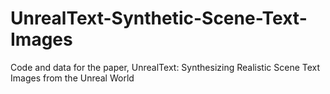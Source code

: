 # UnrealText-Synthetic-Scene-Text-Images
Code and data for the paper, UnrealText: Synthesizing Realistic Scene Text Images from the Unreal World
